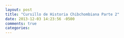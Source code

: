 ```yaml
---
layout: post
title: "Cursillo de Historia Chibchombiana Parte 2"
date: 2013-12-03 14:23:56 -0500
comments: true
categories: 
---
```

